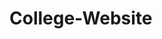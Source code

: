 # College-Website

<!-- ## Screenshot

![App Screenshot](https://i.ibb.co/ngzvB02/Screenshot-121.png)


## Features

- Students can fill out college admission form
- They can know about the college campus and the facilities offered by the college.
- Students can check their fees using this website



https://jaydipsinh-collegewebsite.netlify.app
## Tech Stack

**Client:** HTML, CSS, JAVASCRIPT



## Feedback

If you have any feedback, please reach out to us at jaydipsinhsolanki9297@gmail.com


## Authors

- [@jaydipsinh13](https://www.github.com/jaydipsinh13)


## 🔗 Links
[![linkedin](https://img.shields.io/badge/linkedin-0A66C2?style=for-the-badge&logo=linkedin&logoColor=white)](https://www.linkedin.com/in/jaydipsinhsolanki/) -->


